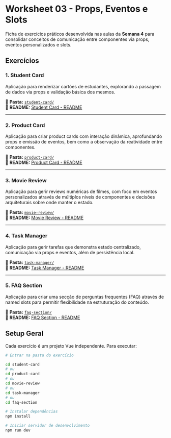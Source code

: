 # Worksheet 03 - Props, Eventos e Slots

Ficha de exercícios práticos desenvolvida nas aulas da **Semana 4** para consolidar conceitos de comunicação entre componentes via props, eventos personalizados e slots.

## Exercícios

### 1. Student Card

Aplicação para renderizar cartões de estudantes, explorando a passagem de dados via props e validação básica dos mesmos.

📁 **Pasta:** [`student-card/`](student-card/)  
📄 **README:** [Student Card - README](student-card/README.md)

---

### 2. Product Card

Aplicação para criar product cards com interação dinâmica, aprofundando props e emissão de eventos, bem como a observação da reatividade entre componentes.

📁 **Pasta:** [`product-card/`](product-card/)  
📄 **README:** [Product Card - README](product-card/README.md)

---

### 3. Movie Review

Aplicação para gerir reviews numéricas de filmes, com foco em eventos personalizados através de múltiplos níveis de componentes e decisões arquiteturais sobre onde manter o estado.

📁 **Pasta:** [`movie-review/`](movie-review/)  
📄 **README:** [Movie Review - README](movie-review/README.md)

---

### 4. Task Manager

Aplicação para gerir tarefas que demonstra estado centralizado, comunicação via props e eventos, além de persistência local.

📁 **Pasta:** [`task-manager/`](task-manager/)  
📄 **README:** [Task Manager - README](task-manager/README.md)

---

### 5. FAQ Section

Aplicação para criar uma secção de perguntas frequentes (FAQ) através de named slots para permitir flexibilidade na estruturação do conteúdo.

📁 **Pasta:** [`faq-section/`](faq-section/)  
📄 **README:** [FAQ Section - README](faq-section/README.md)

## Setup Geral

Cada exercício é um projeto Vue independente. Para executar:

```bash
# Entrar na pasta do exercício

cd student-card
# ou
cd product-card
# ou
cd movie-review
# ou
cd task-manager
# ou
cd faq-section

# Instalar dependências
npm install

# Iniciar servidor de desenvolvimento
npm run dev
```
